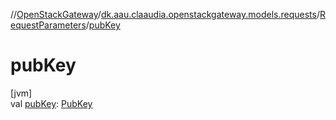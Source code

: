 //[OpenStackGateway](../../../index.md)/[dk.aau.claaudia.openstackgateway.models.requests](../index.md)/[RequestParameters](index.md)/[pubKey](pub-key.md)

# pubKey

[jvm]\
val [pubKey](pub-key.md): [PubKey](../-pub-key/index.md)
